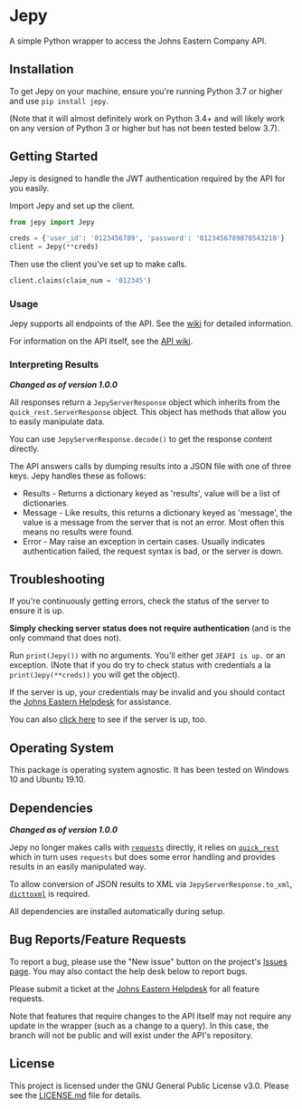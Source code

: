 # Jepy

A simple Python wrapper to access the Johns Eastern Company API.

## Installation

To get Jepy on your machine, ensure you're running Python 3.7 or higher and use `pip install jepy`.

(Note that it will almost definitely work on Python 3.4+ and will likely work on any version of Python 3 or higher but has not been tested below 3.7).

## Getting Started

Jepy is designed to handle the JWT authentication required by the API for you easily.

Import Jepy and set up the client.

```python
from jepy import Jepy

creds = {'user_id': '0123456789', 'password': '0123456789876543210'}
client = Jepy(**creds)
```

Then use the client you've set up to make calls.

```python
client.claims(claim_num = '012345')
```

### Usage

Jepy supports all endpoints of the API. See the [wiki](https://github.com/JECO/jepy/wiki) for detailed information.

For information on the API itself, see the [API wiki](https://github.com/JECO/jeapi-docs/wiki).

### Interpreting Results
***Changed as of version 1.0.0***

All responses return a `JepyServerResponse` object which inherits from the `quick_rest.ServerResponse` object. This object has methods that allow you to easily manipulate data.

You can use `JepyServerResponse.decode()` to get the response content directly.

The API answers calls by dumping results into a JSON file with one of three keys. Jepy handles these as follows:
  *	Results - Returns a dictionary keyed as 'results', value will be a list of dictionaries.
  *	Message - Like results, this returns a dictionary keyed as 'message', the value is a message from the server that is not an error. Most often this means no results were found.
  *	Error - May raise an exception in certain cases. Usually indicates authentication failed, the request syntax is bad, or the server is down.

## Troubleshooting

If you're continuously getting errors, check the status of the server to ensure it is up.

__Simply checking server status does not require authentication__ (and is the only command that does not).

Run `print(Jepy())` with no arguments. You'll either get `JEAPI is up.` or an exception. (Note that if you do try to check status with credentials a la `print(Jepy(**creds))` you will get the object).

If the server is up, your credentials may be invalid and you should contact the [Johns Eastern Helpdesk](https://je.zendesk.com/hc/en-us/requests/new) for assistance.

You can also [click here](https://je-api.com/) to see if the server is up, too.

## Operating System

This package is operating system agnostic. It has been tested on Windows 10 and Ubuntu 19.10.

## Dependencies
***Changed as of version 1.0.0***

Jepy no longer makes calls with [`requests`](https://pypi.org/project/requests/) directly, it relies on [`quick_rest`](https://github.com/michaeleveringham/quick_rest) which in turn uses `requests` but does some error handling and provides results in an easily manipulated way.

To allow conversion of JSON results to XML via `JepyServerResponse.to_xml`, [`dicttoxml`](https://github.com/quandyfactory/dicttoxml) is required.

All dependencies are installed automatically during setup.

## Bug Reports/Feature Requests

To report a bug, please use the "New issue" button on the project's [Issues page](https://github.com/JECO/jepy/issues). You may also contact the help desk below to report bugs.

Please submit a ticket at the [Johns Eastern Helpdesk](https://je.zendesk.com/hc/en-us/requests/new) for all feature requests.

Note that features that require changes to the API itself may not require any update in the wrapper (such as a change to a query). In this case, the branch will not be public and will exist under the API's repository.

## License

This project is licensed under the GNU General Public License v3.0. Please see the [LICENSE.md](LICENSE.md) file for details.
